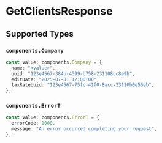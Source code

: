 # GetClientsResponse


## Supported Types

### `components.Company`

```typescript
const value: components.Company = {
  name: "<value>",
  uuid: "123e4567-384b-4399-b758-231108cc8e9b",
  editDate: "2025-07-01 12:00:00",
  taxRateUuid: "123e4567-75fc-41f0-8acc-23110b0e56eb",
};
```

### `components.ErrorT`

```typescript
const value: components.ErrorT = {
  errorCode: 1000,
  message: "An error occurred completing your request",
};
```

